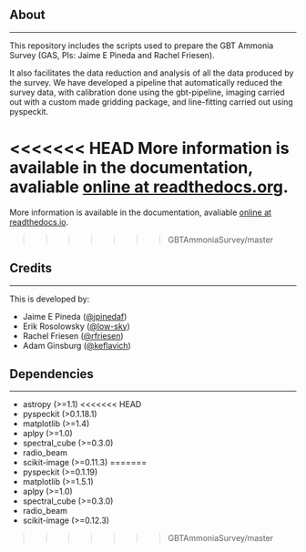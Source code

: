 About
-----
-----

This repository includes the scripts used to prepare the GBT Ammonia Survey (GAS, PIs: Jaime E Pineda and Rachel Friesen). 

It also facilitates the data reduction and analysis of all the data produced by the survey. 
We have developed a pipeline that automatically reduced the survey data, with calibration done 
using the gbt-pipeline, imaging carried out with a custom made gridding package, and line-fitting 
carried out using pyspeckit.

<<<<<<< HEAD
More information is available in the documentation, avaliable [online at readthedocs.org](http://gas.readthedocs.org).
=======
More information is available in the documentation, avaliable [online at readthedocs.io](http://gas.readthedocs.io).
>>>>>>> GBTAmmoniaSurvey/master

Credits
-------
-------

This is developed by:
* Jaime E Pineda ([@jpinedaf](http://github.com/jpinedaf))
* Erik Rosolowsky ([@low-sky](http://github.com/low-sky))
* Rachel Friesen ([@rfriesen](http://github.com/rfriesen))
* Adam Ginsburg ([@keflavich](http://github.com/keflavich))

Dependencies
------------
------------

* astropy (>=1.1)
<<<<<<< HEAD
* pyspeckit (>0.1.18.1)
* matplotlib (>=1.4)
* aplpy (>=1.0)
* spectral_cube (>=0.3.0)
* radio_beam
* scikit-image (>=0.11.3)
=======
* pyspeckit (>=0.1.19)
* matplotlib (>=1.5.1)
* aplpy (>=1.0)
* spectral_cube (>=0.3.0)
* radio_beam
* scikit-image (>=0.12.3)
>>>>>>> GBTAmmoniaSurvey/master
